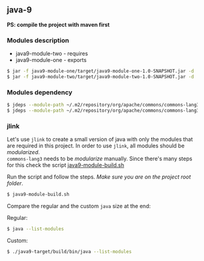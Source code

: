 ## java-9

**PS: compile the project with maven first**

### Modules description

* java9-module-two - requires
* java9-module-one - exports

```bash
$ jar -f java9-module-one/target/java9-module-one-1.0-SNAPSHOT.jar -d
$ jar -f java9-module-two/target/java9-module-two-1.0-SNAPSHOT.jar -d
```
 
### Modules dependency

```bash
$ jdeps --module-path ~/.m2/repository/org/apache/commons/commons-lang3/3.9/commons-lang3-3.9.jar -s java9-module-one/target/java9-module-one-1.0-SNAPSHOT.jar
$ jdeps --module-path ~/.m2/repository/org/apache/commons/commons-lang3/3.9/commons-lang3-3.9.jar:java9-module-one/target/java9-module-one-1.0-SNAPSHOT.jar -s java9-module-two/target/java9-module-two-1.0-SNAPSHOT.jar
```

### jlink

Let's use `jlink` to create a small version of java with only the modules that are required in this project.
In order to use `jlink`, all modules should be _modularized_.  
`commons-lang3` needs to be _modularize_ manually.
Since there's many steps for this check the script [java9-module-build.sh](../java9-module-build.sh)

Run the script and follow the steps. _Make sure you are on the project root folder_.
```bash
$ java9-module-build.sh
```

Compare the regular and the custom `java` size at the end:

Regular:
```bash
$ java --list-modules
```

Custom:
```bash
$ ./java9-target/build/bin/java --list-modules
```
